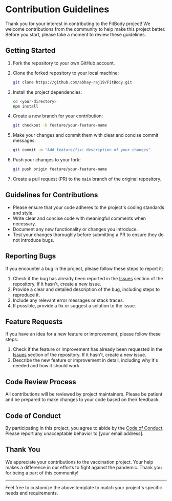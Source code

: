 # Contribution Guidelines

Thank you for your interest in contributing to the FitBody project! We welcome contributions from the community to help make this project better. Before you start, please take a moment to review these guidelines.

## Getting Started

1. Fork the repository to your own GitHub account.
2. Clone the forked repository to your local machine:

   ```bash
   git clone https://github.com/abhay-raj19/FitBody.git
   ```

3. Install the project dependencies:

   ```bash
   cd <your-directory>
   npm install
   ```

4. Create a new branch for your contribution:

   ```bash
   git checkout -b feature/your-feature-name
   ```

5. Make your changes and commit them with clear and concise commit messages:

   ```bash
   git commit -m "Add feature/fix: description of your changes"
   ```

6. Push your changes to your fork:

   ```bash
   git push origin feature/your-feature-name
   ```

7. Create a pull request (PR) to the `main` branch of the original repository.

## Guidelines for Contributions

- Please ensure that your code adheres to the project's coding standards and style.
- Write clear and concise code with meaningful comments when necessary.
- Document any new functionality or changes you introduce.
- Test your changes thoroughly before submitting a PR to ensure they do not introduce bugs.

## Reporting Bugs

If you encounter a bug in the project, please follow these steps to report it:

1. Check if the bug has already been reported in the [Issues](https://github.com/your-username/FitBody.git) section of the repository. If it hasn't, create a new issue.
2. Provide a clear and detailed description of the bug, including steps to reproduce it.
3. Include any relevant error messages or stack traces.
4. If possible, provide a fix or suggest a solution to the issue.

## Feature Requests

If you have an idea for a new feature or improvement, please follow these steps:

1. Check if the feature or improvement has already been requested in the [Issues](https://github.com/your-username/FitBody/issues) section of the repository. If it hasn't, create a new issue.
2. Describe the new feature or improvement in detail, including why it's needed and how it should work.

## Code Review Process

All contributions will be reviewed by project maintainers. Please be patient and be prepared to make changes to your code based on their feedback.

## Code of Conduct

By participating in this project, you agree to abide by the [Code of Conduct](CODE_OF_CONDUCT.md). Please report any unacceptable behavior to [your email address].

## Thank You

We appreciate your contributions to the vaccination project. Your help makes a difference in our efforts to fight against the pandemic. Thank you for being a part of this community!

---

Feel free to customize the above template to match your project's specific needs and requirements.

